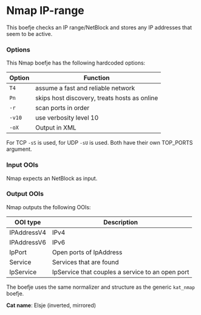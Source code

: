 # Nmap IP-range

This boefje checks an IP range/NetBlock and stores any IP addresses that seem to be active.

### Options

This Nmap boefje has the following hardcoded options:

| Option | Function                                     |
| ------ | -------------------------------------------- |
| `T4`   | assume a fast and reliable network           |
| `Pn`   | skips host discovery, treats hosts as online |
| `-r`   | scan ports in order                          |
| `-v10` | use verbosity level 10                       |
| `-oX`  | Output in XML                                |

For TCP `-sS` is used, for UDP `-sU` is used. Both have their own TOP_PORTS argument.

### Input OOIs

Nmap expects an NetBlock as input.

### Output OOIs

Nmap outputs the following OOIs:

| OOI type    | Description                                      |
| ----------- | ------------------------------------------------ |
| IPAddressV4 | IPv4                                             |
| IPAddressV6 | IPv6                                             |
| IpPort      | Open ports of IpAddress                          |
| Service     | Services that are found                          |
| IpService   | IpService that couples a service to an open port |

The boefje uses the same normalizer and structure as the generic `kat_nmap` boefje.

**Cat name**: Elsje (inverted, mirrored)
